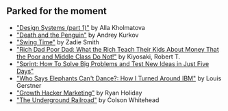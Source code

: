 ## Parked for the moment
- ["Design Systems (part 1)"](https://www.smashingmagazine.com/design-systems-book/) by Alla Kholmatova
- ["Death and the Penguin"](https://www.amazon.co.uk/gp/product/B0050OLHBW/ref=oh_aui_d_detailpage_o04_?ie=UTF8&psc=1) by Andrey Kurkov
- ["Swing Time"](https://www.amazon.co.uk/gp/product/0141036605/ref=oh_aui_detailpage_o06_s00?ie=UTF8&psc=1) by Zadie Smith
- ["Rich Dad Poor Dad: What the Rich Teach Their Kids About Money That the Poor and Middle Class Do Not!"](https://www.amazon.co.uk/gp/product/1612680194/ref=oh_aui_detailpage_o02_s00?ie=UTF8&psc=1) by Kiyosaki, Robert T.
- ["Sprint: How To Solve Big Problems and Test New Ideas in Just Five Days"](https://www.amazon.co.uk/Sprint-Solve-Problems-Test-Ideas-ebook/dp/B017S92JUY/ref=sr_1_1?s=digital-text&ie=UTF8&qid=1502711764&sr=1-1&keywords=Sprint)
- ["Who Says Elephants Can't Dance?: How I Turned Around IBM"](https://www.amazon.co.uk/gp/product/B00L76X6KW/ref=oh_aui_detailpage_o01_s00?ie=UTF8&psc=1) by Louis Gerstner
- ["Growth Hacker Marketing"](https://www.amazon.co.uk/Growth-Hacker-Marketing-Primer-Advertising-ebook/dp/B00EWPMUKM/ref=sr_1_1?s=digital-text&ie=UTF8&qid=1507388586&sr=1-1&keywords=growth+hacker+marketing) by Ryan Holiday
- ["The Underground Railroad"](https://www.amazon.co.uk/gp/product/B01FE6V5Q2/ref=kinw_myk_ro_title) by Colson Whitehead
